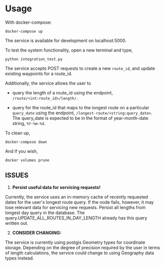 # Usage

With docker-compose:
```
docker-compose up
```
The service is available for development on localhost:5000.

To test the system functionality, open a new terminal and type,
```
python integration_test.py
```

The service accepts POST requests to create a new ```route_id```, and update existing waypoints for a route_id.

Additionally, the service allows the user to

* query the length of a route_id using the endpoint, ```/route/<int:route_id>/length/```.

* query for the route_id that maps to the longest route on a particular ```query_date``` using the endpoint, ```/longest-route/<string:query_date>```.
The query_date is expected to be in the format of year-month-date string, ```%Y-%m-%d```.

To clean up,

```
docker-compose down
```

And if you wish,

```
docker volumes prune
```

## ISSUES

1. **Persist useful data for servicing requests!**

  Currently, the service uses an in-memory cache of recently requested dates for the user's longest route query. If the node fails, however, it may lose relevant data for servicing new requests. Persist all lengths from longest day query in the database. The query.UPDATE_ALL_ROUTES_IN_DAY_LENGTH already
  has this query written out.

2. **CONSIDER CHANGING:**

  The service is currently using postgis Geometry types for coordinate storage. Depending on the degree of precision required by the user in terms of length calculations, the service could change to using Geography data types instead.
